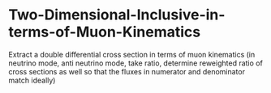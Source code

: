 # Two-Dimensional-Inclusive-in-terms-of-Muon-Kinematics
Extract a double differential cross section in terms of muon kinematics (in neutrino mode, anti neutrino mode, take ratio, determine reweighted ratio of cross sections as well so that the fluxes in numerator and denominator match ideally)
